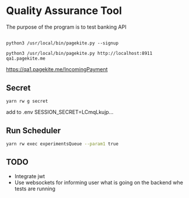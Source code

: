 # Quality Assurance Tool
The purpose of the program is to test banking API

##
```terminal
python3 /usr/local/bin/pagekite.py --signup
```
```terminal
python3 /usr/local/bin/pagekite.py http://localhost:8911 qa1.pagekite.me
```
https://qa1.pagekite.me/IncomingPayment


## Secret
````
yarn rw g secret
````
add to .env
SESSION_SECRET=LCmqLkujp...


## Run Scheduler
```bash
yarn rw exec experimentsQueue --param1 true
```

## TODO
* Integrate jwt
* Use websockets for informing user what is going on the backend whe tests are running

